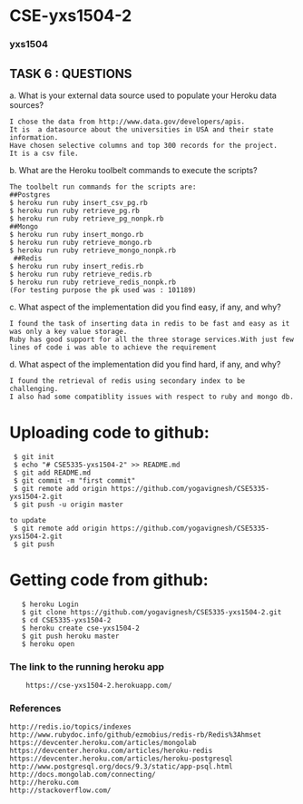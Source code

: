 # CSE-yxs1504-2
### yxs1504

TASK 6 : QUESTIONS
-----------


a. What is your external data source used to populate your Heroku data sources? 

    I chose the data from http://www.data.gov/developers/apis. 
    It is  a datasource about the universities in USA and their state information.
    Have chosen selective columns and top 300 records for the project.
    It is a csv file.
    
b. What are the Heroku toolbelt commands to execute the scripts? 

    The toolbelt run commands for the scripts are:
    ##Postgres
    $ heroku run ruby insert_csv_pg.rb
    $ heroku run ruby retrieve_pg.rb
    $ heroku run ruby retrieve_pg_nonpk.rb
    ##Mongo
    $ heroku run ruby insert_mongo.rb
    $ heroku run ruby retrieve_mongo.rb
    $ heroku run ruby retrieve_mongo_nonpk.rb
     ##Redis
    $ heroku run ruby insert_redis.rb
    $ heroku run ruby retrieve_redis.rb
    $ heroku run ruby retrieve_redis_nonpk.rb
    (For testing purpose the pk used was : 101189)

c. What aspect of the implementation did you find easy, if any, and why? 

    I found the task of inserting data in redis to be fast and easy as it was only a key value storage.
    Ruby has good support for all the three storage services.With just few lines of code i was able to achieve the requirement

d. What aspect of the implementation did you find hard, if any, and why? 

    I found the retrieval of redis using secondary index to be challenging.
    I also had some compatiblity issues with respect to ruby and mongo db.

# Uploading code to github:

     $ git init
     $ echo "# CSE5335-yxs1504-2" >> README.md
     $ git add README.md
     $ git commit -m "first commit"
     $ git remote add origin https://github.com/yogavignesh/CSE5335-yxs1504-2.git
     $ git push -u origin master 
     
    to update
     $ git remote add origin https://github.com/yogavignesh/CSE5335-yxs1504-2.git
     $ git push
    
    

# Getting code from github:

       $ heroku Login
       $ git clone https://github.com/yogavignesh/CSE5335-yxs1504-2.git
       $ cd CSE5335-yxs1504-2
       $ heroku create cse-yxs1504-2
       $ git push heroku master
       $ heroku open
       
### The link to the running heroku app

        https://cse-yxs1504-2.herokuapp.com/
        
### References

    http://redis.io/topics/indexes
    http://www.rubydoc.info/github/ezmobius/redis-rb/Redis%3Ahmset
    https://devcenter.heroku.com/articles/mongolab
    https://devcenter.heroku.com/articles/heroku-redis
    https://devcenter.heroku.com/articles/heroku-postgresql
    http://www.postgresql.org/docs/9.3/static/app-psql.html
    http://docs.mongolab.com/connecting/
    http://heroku.com
    http://stackoverflow.com/
        
